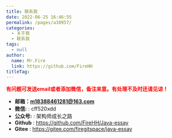 ```yaml
---
title: 联系我
date: 2022-06-25 16:46:55
permalink: /pages/a30957/
categories: 
  - 关于我
  - 联系我
tags: 
  - null
author: 
  name: Mr.Fire
  link: https://github.com/FireHH
titleTag: 
---
```

<font color=red>**有问题可发送email或者添加微信，备注来意。有处理不及时还请见谅！**</font>
- **邮箱：m18388461281@163.com**
- **微信:** : cff520xdd
- **公众号:** : 架构师成长之路
- **Github** : <https://github.com/FireHH/Java-essay>
- **Gitee** : <https://gitee.com/firegitspace/java-essay>